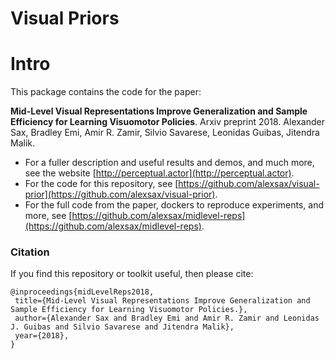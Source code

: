 # Visual Priors


# Intro
This package contains the code for the paper:

**Mid-Level Visual Representations Improve Generalization and Sample Efficiency for Learning Visuomotor Policies**. Arxiv preprint 2018. Alexander Sax, Bradley Emi, Amir R. Zamir, Silvio Savarese, Leonidas Guibas, Jitendra Malik.

- For a fuller description and useful results and demos, and much more, see the website [http://perceptual.actor](http://perceptual.actor).
- For the code for this repository, see [https://github.com/alexsax/visual-prior](https://github.com/alexsax/visual-prior).
- For the full code from the paper, dockers to reproduce experiments, and more, see [https://github.com/alexsax/midlevel-reps](https://github.com/alexsax/midlevel-reps).


### Citation
If you find this repository or toolkit useful, then please cite:
```
@inproceedings{midLevelReps2018,
 title={Mid-Level Visual Representations Improve Generalization and Sample Efficiency for Learning Visuomotor Policies.},
 author={Alexander Sax and Bradley Emi and Amir R. Zamir and Leonidas J. Guibas and Silvio Savarese and Jitendra Malik},
 year={2018},
}
```


